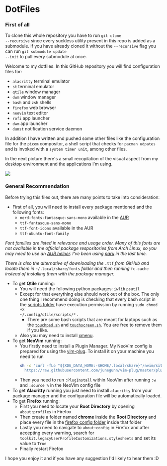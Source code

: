 # DotFiles

### **First of all**
To clone this whole repository you have to run <code>git clone --recursive</code> since every suckless utility present in this repo is added as a submodule. If you have already cloned it without the <code>--recursive</code> flag you can run <code>git submodule update --init</code> to pull every submodule at once.

Welcome to my dotfiles. In this GitHub repository you will find configuration files for:
* <code>alacritty</code> terminal emulator
* <code>st</code> terminal emulator
* <code>qtile</code> window manager
* <code>dwm</code> window manager
* <code>bash</code> and <code>zsh</code> shells
* <code>firefox</code> web browser
* <code>neovim</code> text editor
* <code>rofi</code> app launcher
* <code>dwm</code> app launcher
* <code>dunst</code> notification service daemon

In addition I have written and pushed some other files like the configuration file for the <code>picom</code> compositor, a shell script that checks for <code>pacman udpates</code> and is invoked with a <code>system timer unit</code>, among other files.

In the next picture there's a small recopilation of the visual aspect from my desktop environment and the applications I'm using.

![](https://github.com/stonefeld/dotfiles/blob/stored-images/screenshot4.png)

### **General Recommendation**
Before trying this files out, there are many points to take into consideration:
* First of all, you will need to install every package mentioned and the following fonts:
  * <code>nerd-fonts-fantasque-sans-mono</code> available in the [AUR](https://github.com/ryanoasis/nerd-fonts/tree/master/patched-fonts/FantasqueSansMono)
  * <code>ttf-fantasque-sans-mono</code>
  * <code>ttf-font-icons</code> available in the AUR
  * <code>ttf-ubuntu-font-family</code>
  
*Font families are listed in relevance and usage order. Many of this fonts are not available in the official package respositories from Arch Linux, so you may need to use an [AUR helper](https://wiki.archlinux.org/index.php/AUR_helpers). I've been using [paru](https://github.com/Morganamilo/paru) in the last time.*

*There is also the alternative of downloading the* <code>.ttf</code> *from GitHub and locate them in* <code>~/.local/share/fonts</code> *folder and then running* <code>fc-cache</code> *instead of installing them with the package manager.*

* To get **Qtile** running:
  * You will need the following python packages: <code>iwlib</code> <code>psutil</code>
  * Except for that everything else should work out of the box. The only one thing I recommend doing is checking that every bash script in the [scripts folder](https://github.com/stonefeld/dotfiles/tree/master/.config/qtile/scripts) have execution permission by running <code>sudo chmod +x ~/.config/qtile/scripts/*</code> .
    * There are some bash scripts that are meant for laptops such as the <code>[touchpad.sh](https://github.com/stonefeld/dotfiles/blob/master/.config/qtile/scripts/touchpad.sh)</code> and <code>[touchscreen.sh](https://github.com/stonefeld/dotfiles/blob/master/.config/qtile/scripts/touchscreen.sh)</code>. You are free to remove them if you like.
  * Also you may need to install [xmenu](https://github.com/phillbush/xmenu).
* To get **NeoVim** running:
  * You firstly need to install a Plugin Manager. My NeoVim config is prepared for using the [vim-plug](https://github.com/junegunn/vim-plug). To install it on your machine you need to run 
    ```bash
    sh -c 'curl -fLo "${XDG_DATA_HOME:-$HOME/.local/share}"/nvim/site/autoload/plug.vim --create-dirs \
      https://raw.githubusercontent.com/junegunn/vim-plug/master/plug.vim'
      ```
  * Then you need to run <code>:PlugInstall</code> within NeoVim after running <code>:w</code> and <code>:source %</code> in the NeoVim config file
* To get **Alacritty** running you just need to install <code>alacritty</code> from your package manager and the configuration file will be automatically loaded.
* To get **Firefox** running:
  * First you need to locate your **Root Directory** by opening <code>about:profiles</code> in Firefox
  * Then create a folder named **chrome** inside the **Root Directory** and place every file in the [firefox config folder](https://github.com/TheoStanfield/dotfiles/tree/master/.config/firefox) inside that folder
  * Lastly you need to navigate to <code>about:config</code> in Firefox and after accepting every warning, search for <code>toolkit.legacyUserProfileCustomizations.stylesheets</code> and set its value to <code>True</code>
  * Finally restart Firefox

I hope you enjoy it and if you have any suggestion I'd likely to hear them :D
